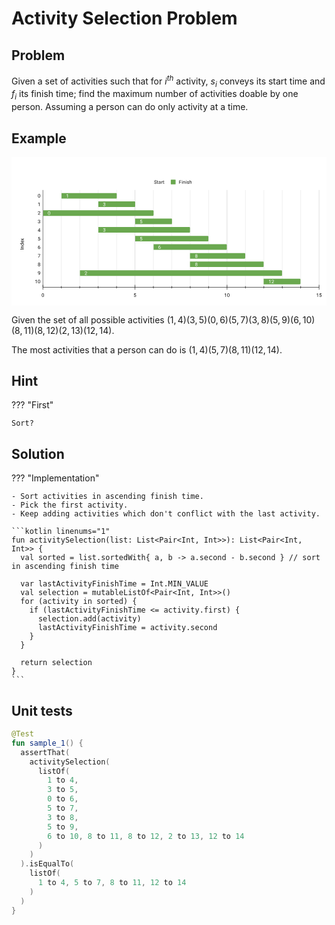 # Activity Selection Problem

## Problem

Given a set of activities such that for $i^{th}$ activity, $s_i$ conveys its start time and $f_i$ its finish time; find the maximum number of activities doable by one person. Assuming a person can do only activity at a time.

## Example

<svg version="1.1" viewBox="0.0 0.0 787.0 371.0" fill="none" stroke="none" stroke-linecap="square" stroke-miterlimit="10" width="787" height="371" xmlns:xlink="http://www.w3.org/1999/xlink" xmlns="http://www.w3.org/2000/svg"><path fill="#ffffff" d="M0 0L787.0 0L787.0 371.0L0 371.0L0 0Z" fill-rule="nonzero"/><path stroke="#333333" stroke-width="1.0" stroke-linecap="butt" d="M78.5 82.5L78.5 325.5" fill-rule="nonzero"/><path stroke="#cccccc" stroke-width="1.0" stroke-linecap="butt" d="M308.5 82.5L308.5 325.5" fill-rule="nonzero"/><path stroke="#cccccc" stroke-width="1.0" stroke-linecap="butt" d="M538.5 82.5L538.5 325.5" fill-rule="nonzero"/><path stroke="#cccccc" stroke-width="1.0" stroke-linecap="butt" d="M768.5 82.5L768.5 325.5" fill-rule="nonzero"/><path stroke="#e6e6e6" stroke-width="1.0" stroke-linecap="butt" d="M124.5 82.5L124.5 325.5" fill-rule="nonzero"/><path stroke="#e6e6e6" stroke-width="1.0" stroke-linecap="butt" d="M170.5 82.5L170.5 325.5" fill-rule="nonzero"/><path stroke="#e6e6e6" stroke-width="1.0" stroke-linecap="butt" d="M216.5 82.5L216.5 325.5" fill-rule="nonzero"/><path stroke="#e6e6e6" stroke-width="1.0" stroke-linecap="butt" d="M262.5 82.5L262.5 325.5" fill-rule="nonzero"/><path stroke="#e6e6e6" stroke-width="1.0" stroke-linecap="butt" d="M354.5 82.5L354.5 325.5" fill-rule="nonzero"/><path stroke="#e6e6e6" stroke-width="1.0" stroke-linecap="butt" d="M400.5 82.5L400.5 325.5" fill-rule="nonzero"/><path stroke="#e6e6e6" stroke-width="1.0" stroke-linecap="butt" d="M446.5 82.5L446.5 325.5" fill-rule="nonzero"/><path stroke="#e6e6e6" stroke-width="1.0" stroke-linecap="butt" d="M492.5 82.5L492.5 325.5" fill-rule="nonzero"/><path stroke="#e6e6e6" stroke-width="1.0" stroke-linecap="butt" d="M584.5 82.5L584.5 325.5" fill-rule="nonzero"/><path stroke="#e6e6e6" stroke-width="1.0" stroke-linecap="butt" d="M630.5 82.5L630.5 325.5" fill-rule="nonzero"/><path stroke="#e6e6e6" stroke-width="1.0" stroke-linecap="butt" d="M676.5 82.5L676.5 325.5" fill-rule="nonzero"/><path stroke="#e6e6e6" stroke-width="1.0" stroke-linecap="butt" d="M722.5 82.5L722.5 325.5" fill-rule="nonzero"/><path stroke="#000000" stroke-width="1.0" stroke-linecap="butt" d="M768.5 325.5L78.5 325.5" fill-rule="nonzero"/><clipPath id="id_0"><path d="M78.55 82.28333L768.45 82.28333L768.45 325.45L78.55 325.45L78.55 82.28333Z" clip-rule="nonzero"/></clipPath><path stroke="#000000" stroke-width="2.0" stroke-linecap="butt" stroke-opacity="0.0" clip-path="url(#id_0)" d="M79.0 104.0L79.0 90.0L125.0 90.0L125.0 104.0Z" fill-rule="nonzero"/><path fill="#4285f4" fill-opacity="0.0" clip-path="url(#id_0)" d="M79.0 104.0L79.0 90.0L125.0 90.0L125.0 104.0Z" fill-rule="nonzero"/><path stroke="#000000" stroke-width="2.0" stroke-linecap="butt" stroke-opacity="0.0" clip-path="url(#id_0)" d="M79.0 125.0L79.0 111.0L217.0 111.0L217.0 125.0Z" fill-rule="nonzero"/><path fill="#4285f4" fill-opacity="0.0" clip-path="url(#id_0)" d="M79.0 125.0L79.0 111.0L217.0 111.0L217.0 125.0Z" fill-rule="nonzero"/><path stroke="#000000" stroke-width="2.0" stroke-linecap="butt" stroke-opacity="0.0" clip-path="url(#id_0)" d="M79.0 147.0L79.0 133.0L79.0 133.0L79.0 147.0Z" fill-rule="nonzero"/><path fill="#4285f4" fill-opacity="0.0" clip-path="url(#id_0)" d="M79.0 147.0L79.0 133.0L79.0 133.0L79.0 147.0Z" fill-rule="nonzero"/><path stroke="#000000" stroke-width="2.0" stroke-linecap="butt" stroke-opacity="0.0" clip-path="url(#id_0)" d="M79.0 168.0L79.0 154.0L309.0 154.0L309.0 168.0Z" fill-rule="nonzero"/><path fill="#4285f4" fill-opacity="0.0" clip-path="url(#id_0)" d="M79.0 168.0L79.0 154.0L309.0 154.0L309.0 168.0Z" fill-rule="nonzero"/><path stroke="#000000" stroke-width="2.0" stroke-linecap="butt" stroke-opacity="0.0" clip-path="url(#id_0)" d="M79.0 189.0L79.0 175.0L217.0 175.0L217.0 189.0Z" fill-rule="nonzero"/><path fill="#4285f4" fill-opacity="0.0" clip-path="url(#id_0)" d="M79.0 189.0L79.0 175.0L217.0 175.0L217.0 189.0Z" fill-rule="nonzero"/><path stroke="#000000" stroke-width="2.0" stroke-linecap="butt" stroke-opacity="0.0" clip-path="url(#id_0)" d="M79.0 211.0L79.0 197.0L309.0 197.0L309.0 211.0Z" fill-rule="nonzero"/><path fill="#4285f4" fill-opacity="0.0" clip-path="url(#id_0)" d="M79.0 211.0L79.0 197.0L309.0 197.0L309.0 211.0Z" fill-rule="nonzero"/><path stroke="#000000" stroke-width="2.0" stroke-linecap="butt" stroke-opacity="0.0" clip-path="url(#id_0)" d="M79.0 232.0L79.0 218.0L355.0 218.0L355.0 232.0Z" fill-rule="nonzero"/><path fill="#4285f4" fill-opacity="0.0" clip-path="url(#id_0)" d="M79.0 232.0L79.0 218.0L355.0 218.0L355.0 232.0Z" fill-rule="nonzero"/><path stroke="#000000" stroke-width="2.0" stroke-linecap="butt" stroke-opacity="0.0" clip-path="url(#id_0)" d="M79.0 254.0L79.0 240.0L446.0 240.0L446.0 254.0Z" fill-rule="nonzero"/><path fill="#4285f4" fill-opacity="0.0" clip-path="url(#id_0)" d="M79.0 254.0L79.0 240.0L446.0 240.0L446.0 254.0Z" fill-rule="nonzero"/><path stroke="#000000" stroke-width="2.0" stroke-linecap="butt" stroke-opacity="0.0" clip-path="url(#id_0)" d="M79.0 275.0L79.0 261.0L446.0 261.0L446.0 275.0Z" fill-rule="nonzero"/><path fill="#4285f4" fill-opacity="0.0" clip-path="url(#id_0)" d="M79.0 275.0L79.0 261.0L446.0 261.0L446.0 275.0Z" fill-rule="nonzero"/><path stroke="#000000" stroke-width="2.0" stroke-linecap="butt" stroke-opacity="0.0" clip-path="url(#id_0)" d="M79.0 297.0L79.0 283.0L171.0 283.0L171.0 297.0Z" fill-rule="nonzero"/><path fill="#4285f4" fill-opacity="0.0" clip-path="url(#id_0)" d="M79.0 297.0L79.0 283.0L171.0 283.0L171.0 297.0Z" fill-rule="nonzero"/><path stroke="#000000" stroke-width="2.0" stroke-linecap="butt" stroke-opacity="0.0" clip-path="url(#id_0)" d="M79.0 318.0L79.0 304.0L630.0 304.0L630.0 318.0Z" fill-rule="nonzero"/><path fill="#4285f4" fill-opacity="0.0" clip-path="url(#id_0)" d="M79.0 318.0L79.0 304.0L630.0 304.0L630.0 318.0Z" fill-rule="nonzero"/><path stroke="#000000" stroke-width="2.0" stroke-linecap="butt" stroke-opacity="0.0" clip-path="url(#id_0)" d="M125.0 104.0L125.0 90.0L261.0 90.0C262.10458 90.0 263.0 90.89543 263.0 92.0L263.0 102.0C263.0 103.10457 262.10458 104.0 261.0 104.0Z" fill-rule="nonzero"/><path fill="#6aa84f" clip-path="url(#id_0)" d="M125.0 104.0L125.0 90.0L261.0 90.0C262.10458 90.0 263.0 90.89543 263.0 92.0L263.0 102.0C263.0 103.10457 262.10458 104.0 261.0 104.0Z" fill-rule="nonzero"/><path stroke="#000000" stroke-width="2.0" stroke-linecap="butt" stroke-opacity="0.0" clip-path="url(#id_0)" d="M217.0 125.0L217.0 111.0L307.0 111.0C308.10458 111.0 309.0 111.89543 309.0 113.0L309.0 123.0C309.0 124.10457 308.10458 125.0 307.0 125.0Z" fill-rule="nonzero"/><path fill="#6aa84f" clip-path="url(#id_0)" d="M217.0 125.0L217.0 111.0L307.0 111.0C308.10458 111.0 309.0 111.89543 309.0 113.0L309.0 123.0C309.0 124.10457 308.10458 125.0 307.0 125.0Z" fill-rule="nonzero"/><path stroke="#000000" stroke-width="2.0" stroke-linecap="butt" stroke-opacity="0.0" clip-path="url(#id_0)" d="M79.0 147.0L79.0 133.0L353.0 133.0C354.10458 133.0 355.0 133.89543 355.0 135.0L355.0 145.0C355.0 146.10457 354.10458 147.0 353.0 147.0Z" fill-rule="nonzero"/><path fill="#6aa84f" clip-path="url(#id_0)" d="M79.0 147.0L79.0 133.0L353.0 133.0C354.10458 133.0 355.0 133.89543 355.0 135.0L355.0 145.0C355.0 146.10457 354.10458 147.0 353.0 147.0Z" fill-rule="nonzero"/><path stroke="#000000" stroke-width="2.0" stroke-linecap="butt" stroke-opacity="0.0" clip-path="url(#id_0)" d="M309.0 168.0L309.0 154.0L399.0 154.0C400.10458 154.0 401.0 154.89543 401.0 156.0L401.0 166.0C401.0 167.10457 400.10458 168.0 399.0 168.0Z" fill-rule="nonzero"/><path fill="#6aa84f" clip-path="url(#id_0)" d="M309.0 168.0L309.0 154.0L399.0 154.0C400.10458 154.0 401.0 154.89543 401.0 156.0L401.0 166.0C401.0 167.10457 400.10458 168.0 399.0 168.0Z" fill-rule="nonzero"/><path stroke="#000000" stroke-width="2.0" stroke-linecap="butt" stroke-opacity="0.0" clip-path="url(#id_0)" d="M217.0 189.0L217.0 175.0L444.0 175.0C445.10458 175.0 446.0 175.89543 446.0 177.0L446.0 187.0C446.0 188.10457 445.10458 189.0 444.0 189.0Z" fill-rule="nonzero"/><path fill="#6aa84f" clip-path="url(#id_0)" d="M217.0 189.0L217.0 175.0L444.0 175.0C445.10458 175.0 446.0 175.89543 446.0 177.0L446.0 187.0C446.0 188.10457 445.10458 189.0 444.0 189.0Z" fill-rule="nonzero"/><path stroke="#000000" stroke-width="2.0" stroke-linecap="butt" stroke-opacity="0.0" clip-path="url(#id_0)" d="M309.0 211.0L309.0 197.0L490.0 197.0C491.10458 197.0 492.0 197.89543 492.0 199.0L492.0 209.0C492.0 210.10457 491.10458 211.0 490.0 211.0Z" fill-rule="nonzero"/><path fill="#6aa84f" clip-path="url(#id_0)" d="M309.0 211.0L309.0 197.0L490.0 197.0C491.10458 197.0 492.0 197.89543 492.0 199.0L492.0 209.0C492.0 210.10457 491.10458 211.0 490.0 211.0Z" fill-rule="nonzero"/><path stroke="#000000" stroke-width="2.0" stroke-linecap="butt" stroke-opacity="0.0" clip-path="url(#id_0)" d="M355.0 232.0L355.0 218.0L536.0 218.0C537.10455 218.0 538.0 218.89543 538.0 220.0L538.0 230.0C538.0 231.10457 537.10455 232.0 536.0 232.0Z" fill-rule="nonzero"/><path fill="#6aa84f" clip-path="url(#id_0)" d="M355.0 232.0L355.0 218.0L536.0 218.0C537.10455 218.0 538.0 218.89543 538.0 220.0L538.0 230.0C538.0 231.10457 537.10455 232.0 536.0 232.0Z" fill-rule="nonzero"/><path stroke="#000000" stroke-width="2.0" stroke-linecap="butt" stroke-opacity="0.0" clip-path="url(#id_0)" d="M446.0 254.0L446.0 240.0L582.0 240.0C583.10455 240.0 584.0 240.89543 584.0 242.0L584.0 252.0C584.0 253.10457 583.10455 254.0 582.0 254.0Z" fill-rule="nonzero"/><path fill="#6aa84f" clip-path="url(#id_0)" d="M446.0 254.0L446.0 240.0L582.0 240.0C583.10455 240.0 584.0 240.89543 584.0 242.0L584.0 252.0C584.0 253.10457 583.10455 254.0 582.0 254.0Z" fill-rule="nonzero"/><path stroke="#000000" stroke-width="2.0" stroke-linecap="butt" stroke-opacity="0.0" clip-path="url(#id_0)" d="M446.0 275.0L446.0 261.0L628.0 261.0C629.10455 261.0 630.0 261.89542 630.0 263.0L630.0 273.0C630.0 274.10458 629.10455 275.0 628.0 275.0Z" fill-rule="nonzero"/><path fill="#6aa84f" clip-path="url(#id_0)" d="M446.0 275.0L446.0 261.0L628.0 261.0C629.10455 261.0 630.0 261.89542 630.0 263.0L630.0 273.0C630.0 274.10458 629.10455 275.0 628.0 275.0Z" fill-rule="nonzero"/><path stroke="#000000" stroke-width="2.0" stroke-linecap="butt" stroke-opacity="0.0" clip-path="url(#id_0)" d="M171.0 297.0L171.0 283.0L674.0 283.0C675.10455 283.0 676.0 283.89542 676.0 285.0L676.0 295.0C676.0 296.10458 675.10455 297.0 674.0 297.0Z" fill-rule="nonzero"/><path fill="#6aa84f" clip-path="url(#id_0)" d="M171.0 297.0L171.0 283.0L674.0 283.0C675.10455 283.0 676.0 283.89542 676.0 285.0L676.0 295.0C676.0 296.10458 675.10455 297.0 674.0 297.0Z" fill-rule="nonzero"/><path stroke="#000000" stroke-width="2.0" stroke-linecap="butt" stroke-opacity="0.0" clip-path="url(#id_0)" d="M630.0 318.0L630.0 304.0L720.0 304.0C721.10455 304.0 722.0 304.89542 722.0 306.0L722.0 316.0C722.0 317.10458 721.10455 318.0 720.0 318.0Z" fill-rule="nonzero"/><path fill="#6aa84f" clip-path="url(#id_0)" d="M630.0 318.0L630.0 304.0L720.0 304.0C721.10455 304.0 722.0 304.89542 722.0 306.0L722.0 316.0C722.0 317.10458 721.10455 318.0 720.0 318.0Z" fill-rule="nonzero"/><path stroke="#000000" stroke-width="1.0" stroke-linecap="butt" d="M124.5 328.5L124.5 322.5" fill-rule="nonzero"/><path stroke="#000000" stroke-width="1.0" stroke-linecap="butt" d="M170.5 328.5L170.5 322.5" fill-rule="nonzero"/><path stroke="#000000" stroke-width="1.0" stroke-linecap="butt" d="M216.5 328.5L216.5 322.5" fill-rule="nonzero"/><path stroke="#000000" stroke-width="1.0" stroke-linecap="butt" d="M262.5 328.5L262.5 322.5" fill-rule="nonzero"/><path stroke="#000000" stroke-width="1.0" stroke-linecap="butt" d="M354.5 328.5L354.5 322.5" fill-rule="nonzero"/><path stroke="#000000" stroke-width="1.0" stroke-linecap="butt" d="M400.5 328.5L400.5 322.5" fill-rule="nonzero"/><path stroke="#000000" stroke-width="1.0" stroke-linecap="butt" d="M446.5 328.5L446.5 322.5" fill-rule="nonzero"/><path stroke="#000000" stroke-width="1.0" stroke-linecap="butt" d="M492.5 328.5L492.5 322.5" fill-rule="nonzero"/><path stroke="#000000" stroke-width="1.0" stroke-linecap="butt" d="M584.5 328.5L584.5 322.5" fill-rule="nonzero"/><path stroke="#000000" stroke-width="1.0" stroke-linecap="butt" d="M630.5 328.5L630.5 322.5" fill-rule="nonzero"/><path stroke="#000000" stroke-width="1.0" stroke-linecap="butt" d="M676.5 328.5L676.5 322.5" fill-rule="nonzero"/><path stroke="#000000" stroke-width="1.0" stroke-linecap="butt" d="M722.5 328.5L722.5 322.5" fill-rule="nonzero"/><path stroke="#000000" stroke-width="1.0" stroke-linecap="butt" d="M78.5 331.5L78.5 319.5" fill-rule="nonzero"/><path stroke="#000000" stroke-width="1.0" stroke-linecap="butt" d="M308.5 331.5L308.5 319.5" fill-rule="nonzero"/><path stroke="#000000" stroke-width="1.0" stroke-linecap="butt" d="M538.5 331.5L538.5 319.5" fill-rule="nonzero"/><path stroke="#000000" stroke-width="1.0" stroke-linecap="butt" d="M768.5 331.5L768.5 319.5" fill-rule="nonzero"/><path fill="#ffffff" d="M140.80896 92.921875L140.80896 101.5L139.73083 101.5L139.73083 94.28125L137.54333 95.078125L137.54333 94.09375L140.65271 92.921875L140.80896 92.921875Z" fill-rule="nonzero"/><path fill="#ffffff" d="M230.82687 117.703125L231.5925 117.703125Q232.17062 117.703125 232.53 117.515625Q232.905 117.3125 233.0925 116.984375Q233.28 116.65625 233.28 116.234375Q233.28 115.75 233.10812 115.421875Q232.95187 115.078125 232.62375 114.90625Q232.29562 114.734375 231.79562 114.734375Q231.32687 114.734375 230.98312 114.921875Q230.63937 115.09375 230.43625 115.421875Q230.24875 115.75 230.24875 116.203125L229.155 116.203125Q229.155 115.546875 229.48312 115.015625Q229.81125 114.484375 230.405 114.171875Q230.99875 113.84375 231.79562 113.84375Q232.56125 113.84375 233.13937 114.125Q233.7175 114.390625 234.04562 114.9375Q234.37375 115.46875 234.37375 116.265625Q234.37375 116.59375 234.2175 116.953125Q234.06125 117.3125 233.74875 117.640625Q233.43625 117.953125 232.93625 118.15625Q232.45187 118.359375 231.74875 118.359375L230.82687 118.359375L230.82687 117.703125ZM230.82687 118.59375L230.82687 117.9375L231.74875 117.9375Q232.56125 117.9375 233.0925 118.140625Q233.62375 118.328125 233.93625 118.65625Q234.24875 118.96875 234.37375 119.359375Q234.49875 119.734375 234.49875 120.125Q234.49875 120.71875 234.29562 121.1875Q234.0925 121.640625 233.7175 121.96875Q233.35812 122.28125 232.85812 122.453125Q232.37375 122.625 231.79562 122.625Q231.23312 122.625 230.74875 122.46875Q230.26437 122.296875 229.88937 122.0Q229.51437 121.703125 229.29562 121.265625Q229.0925 120.8125 229.0925 120.25L230.17062 120.25Q230.17062 120.6875 230.35812 121.03125Q230.56125 121.359375 230.92062 121.546875Q231.29562 121.71875 231.79562 121.71875Q232.29562 121.71875 232.655 121.546875Q233.01437 121.375 233.20187 121.03125Q233.405 120.671875 233.405 120.140625Q233.405 119.609375 233.18625 119.265625Q232.9675 118.921875 232.54562 118.765625Q232.13937 118.59375 231.5925 118.59375L230.82687 118.59375Z" fill-rule="nonzero"/><path fill="#ffffff" d="M96.6125 139.54688L96.6125 140.85938Q96.6125 141.90625 96.425 142.625Q96.2375 143.34375 95.87813 143.78125Q95.53438 144.21875 95.03438 144.42188Q94.55 144.625 93.925 144.625Q93.44063 144.625 93.01875 144.5Q92.59688 144.375 92.26875 144.10938Q91.94063 143.82812 91.70625 143.39062Q91.47188 142.95312 91.34688 142.32812Q91.22188 141.6875 91.22188 140.85938L91.22188 139.54688Q91.22188 138.5 91.40938 137.79688Q91.6125 137.09375 91.95625 136.65625Q92.31563 136.21875 92.8 136.03125Q93.3 135.84375 93.90938 135.84375Q94.40938 135.84375 94.83125 135.96875Q95.25313 136.09375 95.58125 136.35938Q95.90938 136.60938 96.12813 137.04688Q96.3625 137.46875 96.4875 138.09375Q96.6125 138.71875 96.6125 139.54688ZM95.51875 141.03125L95.51875 139.375Q95.51875 138.79688 95.45625 138.35938Q95.39375 137.92188 95.25313 137.60938Q95.12813 137.29688 94.925 137.10938Q94.7375 136.92188 94.4875 136.82812Q94.2375 136.73438 93.90938 136.73438Q93.53438 136.73438 93.22188 136.875Q92.925 137.01562 92.72188 137.32812Q92.51875 137.64062 92.40938 138.15625Q92.31563 138.65625 92.31563 139.375L92.31563 141.03125Q92.31563 141.60938 92.37813 142.04688Q92.45625 142.48438 92.58125 142.8125Q92.72188 143.125 92.90938 143.32812Q93.1125 143.53125 93.3625 143.625Q93.6125 143.71875 93.925 143.71875Q94.33125 143.71875 94.62813 143.57812Q94.925 143.42188 95.12813 143.09375Q95.33125 142.76562 95.425 142.26562Q95.51875 141.75 95.51875 141.03125Z" fill-rule="nonzero"/><path fill="#ffffff" d="M322.5948 161.4375L321.7354 161.21875L322.1573 156.96875L326.5323 156.96875L326.5323 157.96875L323.07916 157.96875L322.81354 160.29688Q323.0479 160.15625 323.4073 160.04688Q323.7823 159.92188 324.25104 159.92188Q324.82916 159.92188 325.2979 160.125Q325.76666 160.32812 326.0948 160.70312Q326.43854 161.07812 326.6104 161.60938Q326.7823 162.125 326.7823 162.78125Q326.7823 163.39062 326.6104 163.90625Q326.45416 164.42188 326.1104 164.8125Q325.7823 165.1875 325.26666 165.40625Q324.76666 165.625 324.07916 165.625Q323.56354 165.625 323.1104 165.48438Q322.6573 165.32812 322.2823 165.03125Q321.9229 164.73438 321.70416 164.29688Q321.4854 163.85938 321.4229 163.25L322.45416 163.25Q322.51666 163.73438 322.7198 164.0625Q322.93854 164.39062 323.2823 164.5625Q323.62604 164.71875 324.07916 164.71875Q324.4698 164.71875 324.76666 164.59375Q325.06354 164.45312 325.26666 164.20312Q325.4854 163.95312 325.5948 163.59375Q325.70416 163.23438 325.70416 162.79688Q325.70416 162.39062 325.57916 162.04688Q325.4698 161.70312 325.25104 161.45312Q325.0323 161.1875 324.7198 161.04688Q324.4073 160.89062 323.9854 160.89062Q323.45416 160.89062 323.1729 161.04688Q322.89166 161.1875 322.5948 161.4375Z" fill-rule="nonzero"/><path fill="#ffffff" d="M230.82687 181.70312L231.5925 181.70312Q232.17062 181.70312 232.53 181.51562Q232.905 181.3125 233.0925 180.98438Q233.28 180.65625 233.28 180.23438Q233.28 179.75 233.10812 179.42188Q232.95187 179.07812 232.62375 178.90625Q232.29562 178.73438 231.79562 178.73438Q231.32687 178.73438 230.98312 178.92188Q230.63937 179.09375 230.43625 179.42188Q230.24875 179.75 230.24875 180.20312L229.155 180.20312Q229.155 179.54688 229.48312 179.01562Q229.81125 178.48438 230.405 178.17188Q230.99875 177.84375 231.79562 177.84375Q232.56125 177.84375 233.13937 178.125Q233.7175 178.39062 234.04562 178.9375Q234.37375 179.46875 234.37375 180.26562Q234.37375 180.59375 234.2175 180.95312Q234.06125 181.3125 233.74875 181.64062Q233.43625 181.95312 232.93625 182.15625Q232.45187 182.35938 231.74875 182.35938L230.82687 182.35938L230.82687 181.70312ZM230.82687 182.59375L230.82687 181.9375L231.74875 181.9375Q232.56125 181.9375 233.0925 182.14062Q233.62375 182.32812 233.93625 182.65625Q234.24875 182.96875 234.37375 183.35938Q234.49875 183.73438 234.49875 184.125Q234.49875 184.71875 234.29562 185.1875Q234.0925 185.64062 233.7175 185.96875Q233.35812 186.28125 232.85812 186.45312Q232.37375 186.625 231.79562 186.625Q231.23312 186.625 230.74875 186.46875Q230.26437 186.29688 229.88937 186.0Q229.51437 185.70312 229.29562 185.26562Q229.0925 184.8125 229.0925 184.25L230.17062 184.25Q230.17062 184.6875 230.35812 185.03125Q230.56125 185.35938 230.92062 185.54688Q231.29562 185.71875 231.79562 185.71875Q232.29562 185.71875 232.655 185.54688Q233.01437 185.375 233.20187 185.03125Q233.405 184.67188 233.405 184.14062Q233.405 183.60938 233.18625 183.26562Q232.9675 182.92188 232.54562 182.76562Q232.13937 182.59375 231.5925 182.59375L230.82687 182.59375Z" fill-rule="nonzero"/><path fill="#ffffff" d="M322.5948 204.4375L321.7354 204.21875L322.1573 199.96875L326.5323 199.96875L326.5323 200.96875L323.07916 200.96875L322.81354 203.29688Q323.0479 203.15625 323.4073 203.04688Q323.7823 202.92188 324.25104 202.92188Q324.82916 202.92188 325.2979 203.125Q325.76666 203.32812 326.0948 203.70312Q326.43854 204.07812 326.6104 204.60938Q326.7823 205.125 326.7823 205.78125Q326.7823 206.39062 326.6104 206.90625Q326.45416 207.42188 326.1104 207.8125Q325.7823 208.1875 325.26666 208.40625Q324.76666 208.625 324.07916 208.625Q323.56354 208.625 323.1104 208.48438Q322.6573 208.32812 322.2823 208.03125Q321.9229 207.73438 321.70416 207.29688Q321.4854 206.85938 321.4229 206.25L322.45416 206.25Q322.51666 206.73438 322.7198 207.0625Q322.93854 207.39062 323.2823 207.5625Q323.62604 207.71875 324.07916 207.71875Q324.4698 207.71875 324.76666 207.59375Q325.06354 207.45312 325.26666 207.20312Q325.4854 206.95312 325.5948 206.59375Q325.70416 206.23438 325.70416 205.79688Q325.70416 205.39062 325.57916 205.04688Q325.4698 204.70312 325.25104 204.45312Q325.0323 204.1875 324.7198 204.04688Q324.4073 203.89062 323.9854 203.89062Q323.45416 203.89062 323.1729 204.04688Q322.89166 204.1875 322.5948 204.4375Z" fill-rule="nonzero"/><path fill="#ffffff" d="M371.385 220.95312L371.47876 220.95312L371.47876 221.875L371.385 221.875Q370.52563 221.875 369.9319 222.15625Q369.35376 222.4375 369.01 222.90625Q368.6819 223.35938 368.52563 223.95312Q368.385 224.53125 368.385 225.125L368.385 226.375Q368.385 226.9375 368.51 227.375Q368.65063 227.8125 368.885 228.125Q369.1194 228.42188 369.41626 228.57812Q369.71313 228.71875 370.02563 228.71875Q370.40063 228.71875 370.6975 228.57812Q370.9944 228.4375 371.1975 228.17188Q371.40063 227.90625 371.4944 227.5625Q371.60376 227.20312 371.60376 226.76562Q371.60376 226.39062 371.51 226.03125Q371.41626 225.67188 371.22876 225.40625Q371.04126 225.125 370.7444 224.96875Q370.4475 224.79688 370.0569 224.79688Q369.60376 224.79688 369.21313 225.01562Q368.8225 225.23438 368.5725 225.59375Q368.3225 225.95312 368.29126 226.35938L367.71313 226.35938Q367.8069 225.70312 368.02563 225.23438Q368.2444 224.76562 368.58813 224.46875Q368.9319 224.17188 369.33813 224.04688Q369.76 223.90625 370.22876 223.90625Q370.8694 223.90625 371.3225 224.15625Q371.79126 224.39062 372.08813 224.79688Q372.40063 225.1875 372.54126 225.6875Q372.6819 226.1875 372.6819 226.71875Q372.6819 227.3125 372.51 227.84375Q372.33813 228.375 371.9944 228.78125Q371.66626 229.17188 371.16626 229.40625Q370.6819 229.625 370.02563 229.625Q369.33813 229.625 368.8225 229.34375Q368.3069 229.04688 367.96313 228.57812Q367.635 228.09375 367.46313 227.51562Q367.29126 226.9375 367.29126 226.34375L367.29126 225.82812Q367.29126 224.92188 367.46313 224.0625Q367.65063 223.1875 368.10376 222.48438Q368.5569 221.78125 369.35376 221.375Q370.15063 220.95312 371.385 220.95312Z" fill-rule="nonzero"/><path fill="#ffffff" d="M464.59042 249.1875Q464.59042 249.96875 464.23105 250.51562Q463.87167 251.04688 463.24667 251.34375Q462.6373 251.625 461.87167 251.625Q461.10605 251.625 460.48105 251.34375Q459.87167 251.04688 459.5123 250.51562Q459.15292 249.96875 459.15292 249.1875Q459.15292 248.6875 459.35605 248.26562Q459.55917 247.82812 459.91855 247.51562Q460.27792 247.20312 460.7623 247.03125Q461.2623 246.85938 461.85605 246.85938Q462.65292 246.85938 463.2623 247.15625Q463.87167 247.45312 464.23105 247.98438Q464.59042 248.51562 464.59042 249.1875ZM463.49667 249.17188Q463.49667 248.6875 463.29355 248.32812Q463.09042 247.95312 462.71542 247.75Q462.34042 247.54688 461.85605 247.54688Q461.35605 247.54688 460.99667 247.75Q460.6373 247.95312 460.43417 248.32812Q460.24667 248.6875 460.24667 249.17188Q460.24667 249.65625 460.43417 250.01562Q460.6373 250.35938 460.99667 250.54688Q461.37167 250.71875 461.87167 250.71875Q462.37167 250.71875 462.73105 250.54688Q463.10605 250.35938 463.29355 250.01562Q463.49667 249.65625 463.49667 249.17188ZM464.3873 245.1875Q464.3873 245.8125 464.05917 246.3125Q463.73105 246.8125 463.15292 247.09375Q462.59042 247.375 461.87167 247.375Q461.1373 247.375 460.55917 247.09375Q459.99667 246.8125 459.66855 246.3125Q459.35605 245.8125 459.35605 245.1875Q459.35605 244.4375 459.66855 243.92188Q459.99667 243.40625 460.55917 243.125Q461.1373 242.84375 461.87167 242.84375Q462.60605 242.84375 463.16855 243.125Q463.73105 243.40625 464.05917 243.92188Q464.3873 244.4375 464.3873 245.1875ZM463.30917 245.20312Q463.30917 244.78125 463.12167 244.45312Q462.93417 244.125 462.60605 243.9375Q462.29355 243.73438 461.87167 243.73438Q461.43417 243.73438 461.10605 243.92188Q460.79355 244.09375 460.62167 244.42188Q460.4498 244.75 460.4498 245.20312Q460.4498 245.64062 460.62167 245.96875Q460.79355 246.29688 461.12167 246.48438Q461.4498 246.67188 461.87167 246.67188Q462.29355 246.67188 462.60605 246.48438Q462.93417 246.29688 463.12167 245.96875Q463.30917 245.64062 463.30917 245.20312Z" fill-rule="nonzero"/><path fill="#ffffff" d="M464.59042 270.1875Q464.59042 270.96875 464.23105 271.51562Q463.87167 272.04688 463.24667 272.34375Q462.6373 272.625 461.87167 272.625Q461.10605 272.625 460.48105 272.34375Q459.87167 272.04688 459.5123 271.51562Q459.15292 270.96875 459.15292 270.1875Q459.15292 269.6875 459.35605 269.26562Q459.55917 268.82812 459.91855 268.51562Q460.27792 268.20312 460.7623 268.03125Q461.2623 267.85938 461.85605 267.85938Q462.65292 267.85938 463.2623 268.15625Q463.87167 268.45312 464.23105 268.98438Q464.59042 269.51562 464.59042 270.1875ZM463.49667 270.17188Q463.49667 269.6875 463.29355 269.32812Q463.09042 268.95312 462.71542 268.75Q462.34042 268.54688 461.85605 268.54688Q461.35605 268.54688 460.99667 268.75Q460.6373 268.95312 460.43417 269.32812Q460.24667 269.6875 460.24667 270.17188Q460.24667 270.65625 460.43417 271.01562Q460.6373 271.35938 460.99667 271.54688Q461.37167 271.71875 461.87167 271.71875Q462.37167 271.71875 462.73105 271.54688Q463.10605 271.35938 463.29355 271.01562Q463.49667 270.65625 463.49667 270.17188ZM464.3873 266.1875Q464.3873 266.8125 464.05917 267.3125Q463.73105 267.8125 463.15292 268.09375Q462.59042 268.375 461.87167 268.375Q461.1373 268.375 460.55917 268.09375Q459.99667 267.8125 459.66855 267.3125Q459.35605 266.8125 459.35605 266.1875Q459.35605 265.4375 459.66855 264.92188Q459.99667 264.40625 460.55917 264.125Q461.1373 263.84375 461.87167 263.84375Q462.60605 263.84375 463.16855 264.125Q463.73105 264.40625 464.05917 264.92188Q464.3873 265.4375 464.3873 266.1875ZM463.30917 266.20312Q463.30917 265.78125 463.12167 265.45312Q462.93417 265.125 462.60605 264.9375Q462.29355 264.73438 461.87167 264.73438Q461.43417 264.73438 461.10605 264.92188Q460.79355 265.09375 460.62167 265.42188Q460.4498 265.75 460.4498 266.20312Q460.4498 266.64062 460.62167 266.96875Q460.79355 267.29688 461.12167 267.48438Q461.4498 267.67188 461.87167 267.67188Q462.29355 267.67188 462.60605 267.48438Q462.93417 267.29688 463.12167 266.96875Q463.30917 266.64062 463.30917 266.20312Z" fill-rule="nonzero"/><path fill="#ffffff" d="M188.83354 293.60938L188.83354 294.5L183.25542 294.5L183.25542 293.71875L186.05229 290.60938Q186.56792 290.03125 186.84917 289.64062Q187.13042 289.23438 187.23979 288.92188Q187.36479 288.59375 187.36479 288.26562Q187.36479 287.84375 187.19292 287.5Q187.02104 287.15625 186.67729 286.95312Q186.34917 286.73438 185.86479 286.73438Q185.30229 286.73438 184.92729 286.96875Q184.55229 287.1875 184.36479 287.57812Q184.17729 287.96875 184.17729 288.46875L183.08354 288.46875Q183.08354 287.75 183.39604 287.15625Q183.72417 286.5625 184.33354 286.20312Q184.95854 285.84375 185.86479 285.84375Q186.67729 285.84375 187.25542 286.14062Q187.83354 286.42188 188.13042 286.9375Q188.44292 287.4375 188.44292 288.125Q188.44292 288.5 188.31792 288.89062Q188.19292 289.26562 187.97417 289.65625Q187.75542 290.03125 187.45854 290.40625Q187.17729 290.76562 186.84917 291.125L184.55229 293.60938L188.83354 293.60938Z" fill-rule="nonzero"/><path fill="#ffffff" d="M646.7356 306.92188L646.7356 315.5L645.6575 315.5L645.6575 308.28125L643.47 309.07812L643.47 308.09375L646.57935 306.92188L646.7356 306.92188ZM655.76685 314.60938L655.76685 315.5L650.1887 315.5L650.1887 314.71875L652.9856 311.60938Q653.5012 311.03125 653.7825 310.64062Q654.0637 310.23438 654.1731 309.92188Q654.2981 309.59375 654.2981 309.26562Q654.2981 308.84375 654.1262 308.5Q653.95435 308.15625 653.6106 307.95312Q653.2825 307.73438 652.7981 307.73438Q652.2356 307.73438 651.8606 307.96875Q651.4856 308.1875 651.2981 308.57812Q651.1106 308.96875 651.1106 309.46875L650.01685 309.46875Q650.01685 308.75 650.32935 308.15625Q650.6575 307.5625 651.26685 307.20312Q651.89185 306.84375 652.7981 306.84375Q653.6106 306.84375 654.1887 307.14062Q654.76685 307.42188 655.0637 307.9375Q655.3762 308.4375 655.3762 309.125Q655.3762 309.5 655.2512 309.89062Q655.1262 310.26562 654.9075 310.65625Q654.6887 311.03125 654.39185 311.40625Q654.1106 311.76562 653.7825 312.125L651.4856 314.60938L655.76685 314.60938Z" fill-rule="nonzero"/><path fill="#000000" d="M22.018763 229.66354L30.550013 229.66354L30.550013 230.78854L22.018763 230.78854L22.018763 229.66354ZM25.565638 226.96042L30.550013 226.96042L30.550013 228.03854L24.206263 228.03854L24.206263 227.0073L25.565638 226.96042ZM27.143763 227.21042L27.128138 227.66354Q26.471888 227.66354 25.925013 227.47604Q25.362513 227.28854 24.956263 226.9448Q24.550013 226.60104 24.331263 226.1323Q24.096888 225.66354 24.096888 225.08542Q24.096888 224.61667 24.221888 224.24167Q24.346888 223.86667 24.628138 223.60104Q24.893763 223.33542 25.331263 223.1948Q25.768763 223.05417 26.393763 223.05417L30.550013 223.05417L30.550013 224.14792L26.378138 224.14792Q25.878138 224.14792 25.581263 224.28854Q25.284388 224.42917 25.143763 224.71042Q25.003138 224.99167 25.003138 225.41354Q25.003138 225.8198 25.175013 226.14792Q25.346888 226.47604 25.643763 226.71042Q25.940638 226.9448 26.331263 227.08542Q26.706263 227.21042 27.143763 227.21042ZM29.315638 217.03854L21.550013 217.03854L21.550013 215.96042L30.550013 215.96042L30.550013 216.9448L29.315638 217.03854ZM27.456263 221.30417L27.331263 221.30417Q26.596888 221.30417 26.003138 221.1323Q25.409388 220.9448 24.987513 220.61667Q24.550013 220.28854 24.331263 219.83542Q24.096888 219.36667 24.096888 218.80417Q24.096888 218.21042 24.300013 217.7573Q24.503138 217.30417 24.909388 216.99167Q25.300013 216.67917 25.862513 216.5073Q26.409388 216.3198 27.112513 216.24167L27.659388 216.24167Q28.346888 216.30417 28.909388 216.49167Q29.471888 216.67917 29.862513 216.99167Q30.253138 217.30417 30.471888 217.7573Q30.675013 218.21042 30.675013 218.8198Q30.675013 219.36667 30.440638 219.83542Q30.190638 220.28854 29.753138 220.61667Q29.315638 220.9448 28.737513 221.1323Q28.143763 221.30417 27.456263 221.30417ZM27.331263 220.22604L27.456263 220.22604Q27.925013 220.22604 28.346888 220.1323Q28.753138 220.02292 29.081263 219.8198Q29.393763 219.61667 29.581263 219.30417Q29.753138 218.97604 29.753138 218.53854Q29.753138 218.0073 29.518763 217.66354Q29.284388 217.30417 28.909388 217.10104Q28.534388 216.8823 28.096888 216.77292L26.690638 216.77292Q26.362513 216.83542 26.065638 216.97604Q25.768763 217.10104 25.534388 217.3198Q25.284388 217.52292 25.143763 217.8198Q25.003138 218.11667 25.003138 218.53854Q25.003138 218.97604 25.190638 219.30417Q25.378138 219.61667 25.706263 219.8198Q26.018763 220.02292 26.440638 220.1323Q26.846888 220.22604 27.331263 220.22604ZM30.675013 211.41354Q30.675013 212.0698 30.456263 212.61667Q30.221888 213.14792 29.815638 213.53854Q29.393763 213.91354 28.831263 214.11667Q28.268763 214.3198 27.596888 214.3198L27.362513 214.3198Q26.581263 214.3198 25.971888 214.10104Q25.362513 213.86667 24.940638 213.47604Q24.518763 213.08542 24.315638 212.58542Q24.096888 212.08542 24.096888 211.55417Q24.096888 210.86667 24.331263 210.3823Q24.565638 209.8823 24.987513 209.5698Q25.393763 209.24167 25.971888 209.10104Q26.534388 208.9448 27.190638 208.9448L27.690638 208.9448L27.690638 213.67917L26.800013 213.67917L26.800013 210.02292L26.721888 210.02292Q26.300013 210.05417 25.909388 210.21042Q25.503138 210.35104 25.253138 210.67917Q24.987513 210.99167 24.987513 211.55417Q24.987513 211.91354 25.143763 212.22604Q25.300013 212.53854 25.612513 212.77292Q25.909388 212.99167 26.346888 213.11667Q26.784388 213.22604 27.362513 213.22604L27.596888 213.22604Q28.050013 213.22604 28.456263 213.10104Q28.846888 212.97604 29.143763 212.74167Q29.440638 212.49167 29.612513 212.14792Q29.784388 211.78854 29.784388 211.35104Q29.784388 210.77292 29.550013 210.3823Q29.315638 209.97604 28.925013 209.67917L29.440638 209.02292Q29.753138 209.22604 30.034388 209.55417Q30.315638 209.86667 30.503138 210.33542Q30.675013 210.78854 30.675013 211.41354ZM24.206263 207.30417L26.518763 205.91354L24.206263 204.5073L24.206263 203.24167L27.331263 205.3198L30.550013 203.17917L30.550013 204.42917L28.175013 205.89792L30.550013 207.36667L30.550013 208.61667L27.331263 206.49167L24.206263 208.55417L24.206263 207.30417Z" fill-rule="nonzero"/><path fill="#000000" d="M71.6125 96.291664L71.6125 97.604164Q71.6125 98.65104 71.425 99.36979Q71.2375 100.08854 70.87813 100.52604Q70.53438 100.96354 70.03438 101.166664Q69.55 101.36979 68.925 101.36979Q68.44063 101.36979 68.01875 101.24479Q67.59688 101.11979 67.26875 100.854164Q66.94063 100.572914 66.70625 100.135414Q66.47188 99.697914 66.34688 99.072914Q66.22188 98.43229 66.22188 97.604164L66.22188 96.291664Q66.22188 95.24479 66.40938 94.541664Q66.6125 93.83854 66.95625 93.40104Q67.31563 92.96354 67.8 92.77604Q68.3 92.58854 68.90938 92.58854Q69.40938 92.58854 69.83125 92.71354Q70.25313 92.83854 70.58125 93.104164Q70.90938 93.354164 71.12813 93.791664Q71.3625 94.21354 71.4875 94.83854Q71.6125 95.46354 71.6125 96.291664ZM70.51875 97.77604L70.51875 96.11979Q70.51875 95.541664 70.45625 95.104164Q70.39375 94.666664 70.25313 94.354164Q70.12813 94.041664 69.925 93.854164Q69.7375 93.666664 69.4875 93.572914Q69.2375 93.479164 68.90938 93.479164Q68.53438 93.479164 68.22188 93.61979Q67.925 93.760414 67.72188 94.072914Q67.51875 94.385414 67.40938 94.90104Q67.31563 95.40104 67.31563 96.11979L67.31563 97.77604Q67.31563 98.354164 67.37813 98.791664Q67.45625 99.229164 67.58125 99.55729Q67.72188 99.86979 67.90938 100.072914Q68.1125 100.27604 68.3625 100.36979Q68.6125 100.46354 68.925 100.46354Q69.33125 100.46354 69.62813 100.322914Q69.925 100.166664 70.12813 99.83854Q70.33125 99.510414 70.425 99.010414Q70.51875 98.49479 70.51875 97.77604Z" fill-rule="nonzero"/><path fill="#000000" d="M69.81563 114.09104L69.81563 122.66917L68.7375 122.66917L68.7375 115.45042L66.55 116.24729L66.55 115.26292L69.65938 114.09104L69.81563 114.09104Z" fill-rule="nonzero"/><path fill="#000000" d="M71.84688 143.20291L71.84688 144.09354L66.26875 144.09354L66.26875 143.31229L69.06563 140.20291Q69.58125 139.62479 69.8625 139.23416Q70.14375 138.82791 70.25313 138.51541Q70.37813 138.18729 70.37813 137.85916Q70.37813 137.43729 70.20625 137.09354Q70.03438 136.74979 69.69063 136.54666Q69.3625 136.32791 68.87813 136.32791Q68.31563 136.32791 67.94063 136.56229Q67.56563 136.78104 67.37813 137.17166Q67.19063 137.56229 67.19063 138.06229L66.09688 138.06229Q66.09688 137.34354 66.40938 136.74979Q66.7375 136.15604 67.34688 135.79666Q67.97188 135.43729 68.87813 135.43729Q69.69063 135.43729 70.26875 135.73416Q70.84688 136.01541 71.14375 136.53104Q71.45625 137.03104 71.45625 137.71854Q71.45625 138.09354 71.33125 138.48416Q71.20625 138.85916 70.9875 139.24979Q70.76875 139.62479 70.47188 139.99979Q70.19063 140.35916 69.8625 140.71854L67.56563 143.20291L71.84688 143.20291Z" fill-rule="nonzero"/><path fill="#000000" d="M67.84688 160.72104L68.6125 160.72104Q69.19063 160.72104 69.55 160.53354Q69.925 160.33041 70.1125 160.00229Q70.3 159.67416 70.3 159.25229Q70.3 158.76791 70.12813 158.43979Q69.97188 158.09604 69.64375 157.92416Q69.31563 157.75229 68.81563 157.75229Q68.34688 157.75229 68.00313 157.93979Q67.65938 158.11166 67.45625 158.43979Q67.26875 158.76791 67.26875 159.22104L66.175 159.22104Q66.175 158.56479 66.50313 158.03354Q66.83125 157.50229 67.425 157.18979Q68.01875 156.86166 68.81563 156.86166Q69.58125 156.86166 70.15938 157.14291Q70.7375 157.40854 71.06563 157.95541Q71.39375 158.48666 71.39375 159.28354Q71.39375 159.61166 71.2375 159.97104Q71.08125 160.33041 70.76875 160.65854Q70.45625 160.97104 69.95625 161.17416Q69.47188 161.37729 68.76875 161.37729L67.84688 161.37729L67.84688 160.72104ZM67.84688 161.61166L67.84688 160.95541L68.76875 160.95541Q69.58125 160.95541 70.1125 161.15854Q70.64375 161.34604 70.95625 161.67416Q71.26875 161.98666 71.39375 162.37729Q71.51875 162.75229 71.51875 163.14291Q71.51875 163.73666 71.31563 164.20541Q71.1125 164.65854 70.7375 164.98666Q70.37813 165.29916 69.87813 165.47104Q69.39375 165.64291 68.81563 165.64291Q68.25313 165.64291 67.76875 165.48666Q67.28438 165.31479 66.90938 165.01791Q66.53438 164.72104 66.31563 164.28354Q66.1125 163.83041 66.1125 163.26791L67.19063 163.26791Q67.19063 163.70541 67.37813 164.04916Q67.58125 164.37729 67.94063 164.56479Q68.31563 164.73666 68.81563 164.73666Q69.31563 164.73666 69.675 164.56479Q70.03438 164.39291 70.22188 164.04916Q70.425 163.68979 70.425 163.15854Q70.425 162.62729 70.20625 162.28354Q69.9875 161.93979 69.56563 161.78354Q69.15938 161.61166 68.6125 161.61166L67.84688 161.61166Z" fill-rule="nonzero"/><path fill="#000000" d="M72.01875 184.06729L72.01875 184.95792L65.8625 184.95792L65.8625 184.31729L69.675 178.41104L70.56563 178.41104L69.6125 180.11417L67.09688 184.06729L72.01875 184.06729ZM70.83125 178.41104L70.83125 186.94229L69.75313 186.94229L69.75313 178.41104L70.83125 178.41104Z" fill-rule="nonzero"/><path fill="#000000" d="M67.62813 204.30417L66.76875 204.08542L67.19063 199.83542L71.56563 199.83542L71.56563 200.83542L68.1125 200.83542L67.84688 203.16354Q68.08125 203.02292 68.44063 202.91354Q68.81563 202.78854 69.28438 202.78854Q69.8625 202.78854 70.33125 202.99167Q70.8 203.1948 71.12813 203.5698Q71.47188 203.9448 71.64375 204.47604Q71.81563 204.99167 71.81563 205.64792Q71.81563 206.2573 71.64375 206.77292Q71.4875 207.28854 71.14375 207.67917Q70.81563 208.05417 70.3 208.27292Q69.8 208.49167 69.1125 208.49167Q68.59688 208.49167 68.14375 208.35104Q67.69063 208.1948 67.31563 207.89792Q66.95625 207.60104 66.7375 207.16354Q66.51875 206.72604 66.45625 206.11667L67.4875 206.11667Q67.55 206.60104 67.75313 206.92917Q67.97188 207.2573 68.31563 207.42917Q68.65938 207.58542 69.1125 207.58542Q69.50313 207.58542 69.8 207.46042Q70.09688 207.3198 70.3 207.0698Q70.51875 206.8198 70.62813 206.46042Q70.7375 206.10104 70.7375 205.66354Q70.7375 205.2573 70.6125 204.91354Q70.50313 204.5698 70.28438 204.3198Q70.06563 204.05417 69.75313 203.91354Q69.44063 203.7573 69.01875 203.7573Q68.4875 203.7573 68.20625 203.91354Q67.925 204.05417 67.62813 204.30417Z" fill-rule="nonzero"/><path fill="#000000" d="M70.425 221.24417L70.51875 221.24417L70.51875 222.16605L70.425 222.16605Q69.56563 222.16605 68.97188 222.4473Q68.39375 222.72855 68.05 223.1973Q67.72188 223.65042 67.56563 224.24417Q67.425 224.8223 67.425 225.41605L67.425 226.66605Q67.425 227.22855 67.55 227.66605Q67.69063 228.10355 67.925 228.41605Q68.15938 228.71292 68.45625 228.86917Q68.75313 229.0098 69.06563 229.0098Q69.44063 229.0098 69.7375 228.86917Q70.03438 228.72855 70.2375 228.46292Q70.44063 228.1973 70.53438 227.85355Q70.64375 227.49417 70.64375 227.05667Q70.64375 226.68167 70.55 226.3223Q70.45625 225.96292 70.26875 225.6973Q70.08125 225.41605 69.78438 225.2598Q69.4875 225.08792 69.09688 225.08792Q68.64375 225.08792 68.25313 225.30667Q67.8625 225.52542 67.6125 225.8848Q67.3625 226.24417 67.33125 226.65042L66.75313 226.65042Q66.84688 225.99417 67.06563 225.52542Q67.28438 225.05667 67.62813 224.7598Q67.97188 224.46292 68.37813 224.33792Q68.8 224.1973 69.26875 224.1973Q69.90938 224.1973 70.3625 224.4473Q70.83125 224.68167 71.12813 225.08792Q71.44063 225.47855 71.58125 225.97855Q71.72188 226.47855 71.72188 227.0098Q71.72188 227.60355 71.55 228.1348Q71.37813 228.66605 71.03438 229.0723Q70.70625 229.46292 70.20625 229.6973Q69.72188 229.91605 69.06563 229.91605Q68.37813 229.91605 67.8625 229.6348Q67.34688 229.33792 67.00313 228.86917Q66.675 228.3848 66.50313 227.80667Q66.33125 227.22855 66.33125 226.6348L66.33125 226.11917Q66.33125 225.21292 66.50313 224.35355Q66.69063 223.47855 67.14375 222.77542Q67.59688 222.0723 68.39375 221.66605Q69.19063 221.24417 70.425 221.24417Z" fill-rule="nonzero"/><path fill="#000000" d="M71.76875 242.68417L71.76875 243.29355L68.2375 251.21542L67.09688 251.21542L70.62813 243.5748L66.00313 243.5748L66.00313 242.68417L71.76875 242.68417Z" fill-rule="nonzero"/><path fill="#000000" d="M71.64375 270.3273Q71.64375 271.10855 71.28438 271.65543Q70.925 272.18668 70.3 272.48355Q69.69063 272.7648 68.925 272.7648Q68.15938 272.7648 67.53438 272.48355Q66.925 272.18668 66.56563 271.65543Q66.20625 271.10855 66.20625 270.3273Q66.20625 269.8273 66.40938 269.40543Q66.6125 268.96793 66.97188 268.65543Q67.33125 268.34293 67.81563 268.17105Q68.31563 267.99918 68.90938 267.99918Q69.70625 267.99918 70.31563 268.29605Q70.925 268.59293 71.28438 269.12418Q71.64375 269.65543 71.64375 270.3273ZM70.55 270.31168Q70.55 269.8273 70.34688 269.46793Q70.14375 269.09293 69.76875 268.8898Q69.39375 268.68668 68.90938 268.68668Q68.40938 268.68668 68.05 268.8898Q67.69063 269.09293 67.4875 269.46793Q67.3 269.8273 67.3 270.31168Q67.3 270.79605 67.4875 271.15543Q67.69063 271.49918 68.05 271.68668Q68.425 271.85855 68.925 271.85855Q69.425 271.85855 69.78438 271.68668Q70.15938 271.49918 70.34688 271.15543Q70.55 270.79605 70.55 270.31168ZM71.44063 266.3273Q71.44063 266.9523 71.1125 267.4523Q70.78438 267.9523 70.20625 268.23355Q69.64375 268.5148 68.925 268.5148Q68.19063 268.5148 67.6125 268.23355Q67.05 267.9523 66.72188 267.4523Q66.40938 266.9523 66.40938 266.3273Q66.40938 265.5773 66.72188 265.06168Q67.05 264.54605 67.6125 264.2648Q68.19063 263.98355 68.925 263.98355Q69.65938 263.98355 70.22188 264.2648Q70.78438 264.54605 71.1125 265.06168Q71.44063 265.5773 71.44063 266.3273ZM70.3625 266.34293Q70.3625 265.92105 70.175 265.59293Q69.9875 265.2648 69.65938 265.0773Q69.34688 264.87418 68.925 264.87418Q68.4875 264.87418 68.15938 265.06168Q67.84688 265.23355 67.675 265.56168Q67.50313 265.8898 67.50313 266.34293Q67.50313 266.78043 67.675 267.10855Q67.84688 267.43668 68.175 267.62418Q68.50313 267.81168 68.925 267.81168Q69.34688 267.81168 69.65938 267.62418Q69.9875 267.43668 70.175 267.10855Q70.3625 266.78043 70.3625 266.34293Z" fill-rule="nonzero"/><path fill="#000000" d="M67.33125 293.15793L67.45625 293.15793Q68.39375 293.15793 68.97188 292.8923Q69.56563 292.62668 69.87813 292.18918Q70.19063 291.73605 70.3 291.17355Q70.425 290.61105 70.425 290.03293L70.425 288.72043Q70.425 288.1423 70.28438 287.68918Q70.15938 287.23605 69.925 286.93918Q69.70625 286.62668 69.40938 286.47043Q69.1125 286.31418 68.78438 286.31418Q68.40938 286.31418 68.1125 286.47043Q67.81563 286.61105 67.6125 286.87668Q67.40938 287.1423 67.3 287.5173Q67.20625 287.87668 67.20625 288.29855Q67.20625 288.68918 67.3 289.04855Q67.39375 289.3923 67.58125 289.68918Q67.78438 289.97043 68.06563 290.1423Q68.3625 290.31418 68.75313 290.31418Q69.1125 290.31418 69.425 290.17355Q69.75313 290.0173 70.00313 289.7673Q70.25313 289.5173 70.39375 289.2048Q70.55 288.8923 70.56563 288.54855L71.08125 288.54855Q71.08125 289.03293 70.89375 289.50168Q70.70625 289.97043 70.3625 290.36105Q70.03438 290.75168 69.56563 290.98605Q69.1125 291.2048 68.58125 291.2048Q67.94063 291.2048 67.47188 290.97043Q67.01875 290.72043 66.72188 290.31418Q66.425 289.8923 66.28438 289.3923Q66.14375 288.87668 66.14375 288.36105Q66.14375 287.75168 66.3 287.22043Q66.47188 286.68918 66.8 286.28293Q67.14375 285.87668 67.62813 285.6423Q68.12813 285.40793 68.78438 285.40793Q69.51875 285.40793 70.03438 285.7048Q70.55 286.00168 70.87813 286.50168Q71.20625 286.98605 71.34688 287.61105Q71.50313 288.22043 71.50313 288.86105L71.50313 289.25168Q71.50313 289.92355 71.40938 290.61105Q71.33125 291.28293 71.09688 291.90793Q70.8625 292.53293 70.40938 293.0173Q69.95625 293.50168 69.22188 293.79855Q68.50313 294.0798 67.45625 294.0798L67.33125 294.0798L67.33125 293.15793Z" fill-rule="nonzero"/><path fill="#000000" d="M62.815624 306.91043L62.815624 315.48856L61.7375 315.48856L61.7375 308.2698L59.55 309.06668L59.55 308.0823L62.659374 306.91043L62.815624 306.91043ZM71.6125 310.53543L71.6125 311.84793Q71.6125 312.8948 71.425 313.61356Q71.2375 314.3323 70.87813 314.7698Q70.53438 315.2073 70.03438 315.41043Q69.55 315.61356 68.925 315.61356Q68.44063 315.61356 68.01875 315.48856Q67.59688 315.36356 67.26875 315.09793Q66.94063 314.81668 66.70625 314.37918Q66.47188 313.94168 66.34688 313.31668Q66.22188 312.67606 66.22188 311.84793L66.22188 310.53543Q66.22188 309.48856 66.40938 308.78543Q66.6125 308.0823 66.95625 307.6448Q67.31563 307.2073 67.8 307.0198Q68.3 306.8323 68.90938 306.8323Q69.40938 306.8323 69.83125 306.9573Q70.25313 307.0823 70.58125 307.34793Q70.90938 307.59793 71.12813 308.03543Q71.3625 308.4573 71.4875 309.0823Q71.6125 309.7073 71.6125 310.53543ZM70.51875 312.0198L70.51875 310.36356Q70.51875 309.78543 70.45625 309.34793Q70.39375 308.91043 70.25313 308.59793Q70.12813 308.28543 69.925 308.09793Q69.7375 307.91043 69.4875 307.81668Q69.2375 307.72293 68.90938 307.72293Q68.53438 307.72293 68.22188 307.86356Q67.925 308.00418 67.72188 308.31668Q67.51875 308.62918 67.40938 309.1448Q67.31563 309.6448 67.31563 310.36356L67.31563 312.0198Q67.31563 312.59793 67.37813 313.03543Q67.45625 313.47293 67.58125 313.80106Q67.72188 314.11356 67.90938 314.31668Q68.1125 314.5198 68.3625 314.61356Q68.6125 314.7073 68.925 314.7073Q69.33125 314.7073 69.62813 314.56668Q69.925 314.41043 70.12813 314.0823Q70.33125 313.75418 70.425 313.25418Q70.51875 312.73856 70.51875 312.0198Z" fill-rule="nonzero"/><path fill="#000000" d="M81.1125 344.4969L81.1125 345.8094Q81.1125 346.85626 80.925 347.575Q80.7375 348.29376 80.37813 348.73126Q80.03438 349.16876 79.53438 349.3719Q79.05 349.575 78.425 349.575Q77.94063 349.575 77.51875 349.45Q77.09688 349.325 76.76875 349.0594Q76.44063 348.77814 76.20625 348.34064Q75.97188 347.90314 75.84688 347.27814Q75.72188 346.6375 75.72188 345.8094L75.72188 344.4969Q75.72188 343.45 75.90938 342.7469Q76.1125 342.04376 76.45625 341.60626Q76.81563 341.16876 77.3 340.98126Q77.8 340.79376 78.40938 340.79376Q78.90938 340.79376 79.33125 340.91876Q79.75313 341.04376 80.08125 341.3094Q80.40938 341.5594 80.62813 341.9969Q80.8625 342.41876 80.9875 343.04376Q81.1125 343.66876 81.1125 344.4969ZM80.01875 345.98126L80.01875 344.325Q80.01875 343.7469 79.95625 343.3094Q79.89375 342.8719 79.75313 342.5594Q79.62813 342.2469 79.425 342.0594Q79.2375 341.8719 78.9875 341.77814Q78.7375 341.6844 78.40938 341.6844Q78.03438 341.6844 77.72188 341.825Q77.425 341.96564 77.22188 342.27814Q77.01875 342.59064 76.90938 343.10626Q76.81563 343.60626 76.81563 344.325L76.81563 345.98126Q76.81563 346.5594 76.87813 346.9969Q76.95625 347.4344 77.08125 347.7625Q77.22188 348.075 77.40938 348.27814Q77.6125 348.48126 77.8625 348.575Q78.1125 348.66876 78.425 348.66876Q78.83125 348.66876 79.12813 348.52814Q79.425 348.3719 79.62813 348.04376Q79.83125 347.71564 79.925 347.21564Q80.01875 346.7 80.01875 345.98126Z" fill-rule="nonzero"/><path fill="#000000" d="M307.0948 345.3875L306.2354 345.16876L306.6573 340.91876L311.0323 340.91876L311.0323 341.91876L307.57916 341.91876L307.31354 344.2469Q307.5479 344.10626 307.9073 343.9969Q308.2823 343.8719 308.75104 343.8719Q309.32916 343.8719 309.7979 344.075Q310.26666 344.27814 310.5948 344.65314Q310.93854 345.02814 311.1104 345.5594Q311.2823 346.075 311.2823 346.73126Q311.2823 347.34064 311.1104 347.85626Q310.95416 348.3719 310.6104 348.7625Q310.2823 349.1375 309.76666 349.35626Q309.26666 349.575 308.57916 349.575Q308.06354 349.575 307.6104 349.4344Q307.1573 349.27814 306.7823 348.98126Q306.4229 348.6844 306.20416 348.2469Q305.9854 347.8094 305.9229 347.2L306.95416 347.2Q307.01666 347.6844 307.2198 348.0125Q307.43854 348.34064 307.7823 348.5125Q308.12604 348.66876 308.57916 348.66876Q308.9698 348.66876 309.26666 348.54376Q309.56354 348.40314 309.76666 348.15314Q309.9854 347.90314 310.0948 347.54376Q310.20416 347.1844 310.20416 346.7469Q310.20416 346.34064 310.07916 345.9969Q309.9698 345.65314 309.75104 345.40314Q309.5323 345.1375 309.2198 344.9969Q308.9073 344.84064 308.4854 344.84064Q307.95416 344.84064 307.6729 344.9969Q307.39166 345.1375 307.0948 345.3875Z" fill-rule="nonzero"/><path fill="#000000" d="M535.74896 340.8719L535.74896 349.45L534.67084 349.45L534.67084 342.23126L532.48334 343.02814L532.48334 342.04376L535.5927 340.8719L535.74896 340.8719ZM544.54584 344.4969L544.54584 345.8094Q544.54584 346.85626 544.35834 347.575Q544.17084 348.29376 543.81146 348.73126Q543.4677 349.16876 542.9677 349.3719Q542.48334 349.575 541.85834 349.575Q541.37396 349.575 540.9521 349.45Q540.5302 349.325 540.2021 349.0594Q539.87396 348.77814 539.6396 348.34064Q539.4052 347.90314 539.2802 347.27814Q539.1552 346.6375 539.1552 345.8094L539.1552 344.4969Q539.1552 343.45 539.3427 342.7469Q539.54584 342.04376 539.8896 341.60626Q540.24896 341.16876 540.73334 340.98126Q541.23334 340.79376 541.8427 340.79376Q542.3427 340.79376 542.7646 340.91876Q543.18646 341.04376 543.5146 341.3094Q543.8427 341.5594 544.06146 341.9969Q544.29584 342.41876 544.42084 343.04376Q544.54584 343.66876 544.54584 344.4969ZM543.4521 345.98126L543.4521 344.325Q543.4521 343.7469 543.3896 343.3094Q543.3271 342.8719 543.18646 342.5594Q543.06146 342.2469 542.85834 342.0594Q542.67084 341.8719 542.42084 341.77814Q542.17084 341.6844 541.8427 341.6844Q541.4677 341.6844 541.1552 341.825Q540.85834 341.96564 540.6552 342.27814Q540.4521 342.59064 540.3427 343.10626Q540.24896 343.60626 540.24896 344.325L540.24896 345.98126Q540.24896 346.5594 540.31146 346.9969Q540.3896 347.4344 540.5146 347.7625Q540.6552 348.075 540.8427 348.27814Q541.04584 348.48126 541.29584 348.575Q541.54584 348.66876 541.85834 348.66876Q542.2646 348.66876 542.56146 348.52814Q542.85834 348.3719 543.06146 348.04376Q543.2646 347.71564 543.35834 347.21564Q543.4521 346.7 543.4521 345.98126Z" fill-rule="nonzero"/><path fill="#000000" d="M765.71564 340.8719L765.71564 349.45L764.6375 349.45L764.6375 342.23126L762.45 343.02814L762.45 342.04376L765.5594 340.8719L765.71564 340.8719ZM770.52814 345.3875L769.66876 345.16876L770.09064 340.91876L774.46564 340.91876L774.46564 341.91876L771.0125 341.91876L770.7469 344.2469Q770.98126 344.10626 771.34064 343.9969Q771.71564 343.8719 772.1844 343.8719Q772.7625 343.8719 773.23126 344.075Q773.7 344.27814 774.02814 344.65314Q774.3719 345.02814 774.54376 345.5594Q774.71564 346.075 774.71564 346.73126Q774.71564 347.34064 774.54376 347.85626Q774.3875 348.3719 774.04376 348.7625Q773.71564 349.1375 773.2 349.35626Q772.7 349.575 772.0125 349.575Q771.4969 349.575 771.04376 349.4344Q770.59064 349.27814 770.21564 348.98126Q769.85626 348.6844 769.6375 348.2469Q769.41876 347.8094 769.35626 347.2L770.3875 347.2Q770.45 347.6844 770.65314 348.0125Q770.8719 348.34064 771.21564 348.5125Q771.5594 348.66876 772.0125 348.66876Q772.40314 348.66876 772.7 348.54376Q772.9969 348.40314 773.2 348.15314Q773.41876 347.90314 773.52814 347.54376Q773.6375 347.1844 773.6375 346.7469Q773.6375 346.34064 773.5125 345.9969Q773.40314 345.65314 773.1844 345.40314Q772.96564 345.1375 772.65314 344.9969Q772.34064 344.84064 771.91876 344.84064Q771.3875 344.84064 771.10626 344.9969Q770.825 345.1375 770.52814 345.3875Z" fill-rule="nonzero"/><path fill="#4285f4" fill-opacity="0.0" d="M336.0 57.416668C336.0 56.864384 336.44772 56.416668 337.0 56.416668L347.0 56.416668C347.55228 56.416668 348.0 56.864384 348.0 57.416668L348.0 67.416664C348.0 67.96895 347.55228 68.416664 347.0 68.416664L337.0 68.416664C336.44772 68.416664 336.0 67.96895 336.0 67.416664Z" fill-rule="nonzero"/><path fill="#1a1a1a" d="M361.53125 64.760414Q361.53125 64.46354 361.4375 64.229164Q361.35938 63.99479 361.125 63.80729Q360.90625 63.61979 360.5 63.447914Q360.10938 63.27604 359.51562 63.104164Q358.875 62.916664 358.35938 62.697914Q357.85938 62.46354 357.48438 62.166664Q357.125 61.854164 356.9375 61.479164Q356.75 61.08854 356.75 60.58854Q356.75 60.08854 356.95312 59.666664Q357.15625 59.24479 357.53125 58.93229Q357.92188 58.61979 358.45312 58.447914Q358.98438 58.260414 359.64062 58.260414Q360.60938 58.260414 361.28125 58.635414Q361.95312 58.99479 362.29688 59.58854Q362.65625 60.18229 362.65625 60.83854L361.53125 60.83854Q361.53125 60.36979 361.3125 59.99479Q361.10938 59.61979 360.6875 59.416664Q360.28125 59.197914 359.64062 59.197914Q359.04688 59.197914 358.64062 59.385414Q358.25 59.55729 358.0625 59.86979Q357.875 60.18229 357.875 60.572914Q357.875 60.83854 357.98438 61.072914Q358.10938 61.291664 358.34375 61.479164Q358.59375 61.666664 358.96875 61.822914Q359.34375 61.979164 359.875 62.11979Q360.59375 62.322914 361.125 62.58854Q361.65625 62.83854 362.0 63.15104Q362.34375 63.46354 362.5 63.854164Q362.67188 64.24479 362.67188 64.74479Q362.67188 65.27604 362.45312 65.697914Q362.25 66.11979 361.85938 66.416664Q361.46875 66.71354 360.92188 66.885414Q360.375 67.041664 359.70312 67.041664Q359.10938 67.041664 358.53125 66.86979Q357.96875 66.697914 357.5 66.36979Q357.03125 66.041664 356.75 65.572914Q356.46875 65.08854 356.46875 64.447914L357.59375 64.447914Q357.59375 64.885414 357.76562 65.197914Q357.9375 65.510414 358.23438 65.71354Q358.53125 65.916664 358.90625 66.02604Q359.28125 66.11979 359.70312 66.11979Q360.29688 66.11979 360.70312 65.96354Q361.10938 65.791664 361.3125 65.49479Q361.53125 65.18229 361.53125 64.760414ZM366.48438 60.572914L366.48438 61.40104L363.04688 61.40104L363.04688 60.572914L366.48438 60.572914ZM364.21875 59.041664L365.29688 59.041664L365.29688 65.33854Q365.29688 65.666664 365.39062 65.83854Q365.5 65.99479 365.65625 66.05729Q365.8125 66.104164 366.0 66.104164Q366.125 66.104164 366.26562 66.072914Q366.42188 66.041664 366.5 66.02604L366.51562 66.916664Q366.375 66.96354 366.17188 66.99479Q365.96875 67.041664 365.67188 67.041664Q365.28125 67.041664 364.9375 66.885414Q364.60938 66.71354 364.40625 66.354164Q364.21875 65.979164 364.21875 65.33854L364.21875 59.041664ZM371.5625 65.83854L371.5625 62.572914Q371.5625 62.197914 371.40625 61.916664Q371.26562 61.635414 370.96875 61.49479Q370.67188 61.33854 370.23438 61.33854Q369.8125 61.33854 369.5 61.479164Q369.20312 61.61979 369.03125 61.854164Q368.85938 62.072914 368.85938 62.33854L367.78125 62.33854Q367.78125 61.99479 367.95312 61.666664Q368.125 61.322914 368.45312 61.05729Q368.78125 60.77604 369.25 60.61979Q369.71875 60.46354 370.29688 60.46354Q370.98438 60.46354 371.51562 60.697914Q372.04688 60.93229 372.34375 61.40104Q372.65625 61.86979 372.65625 62.572914L372.65625 65.52604Q372.65625 65.854164 372.70312 66.21354Q372.76562 66.55729 372.875 66.822914L372.875 66.916664L371.73438 66.916664Q371.65625 66.729164 371.60938 66.416664Q371.5625 66.104164 371.5625 65.83854ZM371.75 63.072914L371.76562 63.83854L370.67188 63.83854Q370.20312 63.83854 369.84375 63.916664Q369.48438 63.979164 369.23438 64.135414Q368.98438 64.27604 368.85938 64.49479Q368.73438 64.71354 368.73438 65.010414Q368.73438 65.30729 368.85938 65.55729Q369.0 65.791664 369.26562 65.947914Q369.54688 66.08854 369.9375 66.08854Q370.4375 66.08854 370.8125 65.885414Q371.20312 65.666664 371.42188 65.36979Q371.65625 65.05729 371.67188 64.760414L372.14062 65.291664Q372.09375 65.52604 371.90625 65.83854Q371.73438 66.135414 371.42188 66.416664Q371.125 66.68229 370.70312 66.86979Q370.29688 67.041664 369.78125 67.041664Q369.14062 67.041664 368.65625 66.791664Q368.17188 66.52604 367.90625 66.104164Q367.64062 65.68229 367.64062 65.15104Q367.64062 64.635414 367.82812 64.260414Q368.03125 63.86979 368.40625 63.604164Q368.78125 63.33854 369.3125 63.21354Q369.84375 63.072914 370.5 63.072914L371.75 63.072914ZM375.90625 61.572914L375.90625 66.916664L374.82812 66.916664L374.82812 60.572914L375.875 60.572914L375.90625 61.572914ZM377.89062 60.541664L377.89062 61.541664Q377.75 61.52604 377.625 61.510414Q377.51562 61.49479 377.35938 61.49479Q376.98438 61.49479 376.6875 61.61979Q376.40625 61.729164 376.20312 61.947914Q376.01562 62.15104 375.89062 62.447914Q375.78125 62.74479 375.75 63.08854L375.4375 63.260414Q375.4375 62.68229 375.54688 62.18229Q375.67188 61.68229 375.90625 61.291664Q376.15625 60.90104 376.51562 60.68229Q376.89062 60.46354 377.40625 60.46354Q377.53125 60.46354 377.67188 60.49479Q377.82812 60.510414 377.89062 60.541664ZM381.48438 60.572914L381.48438 61.40104L378.04688 61.40104L378.04688 60.572914L381.48438 60.572914ZM379.21875 59.041664L380.29688 59.041664L380.29688 65.33854Q380.29688 65.666664 380.39062 65.83854Q380.5 65.99479 380.65625 66.05729Q380.8125 66.104164 381.0 66.104164Q381.125 66.104164 381.26562 66.072914Q381.42188 66.041664 381.5 66.02604L381.51562 66.916664Q381.375 66.96354 381.17188 66.99479Q380.96875 67.041664 380.67188 67.041664Q380.28125 67.041664 379.9375 66.885414Q379.60938 66.71354 379.40625 66.354164Q379.21875 65.979164 379.21875 65.33854L379.21875 59.041664Z" fill-rule="nonzero"/><path fill="#6aa84f" d="M398.0 57.416668C398.0 56.864384 398.44772 56.416668 399.0 56.416668L409.0 56.416668C409.55228 56.416668 410.0 56.864384 410.0 57.416668L410.0 67.416664C410.0 67.96895 409.55228 68.416664 409.0 68.416664L399.0 68.416664C398.44772 68.416664 398.0 67.96895 398.0 67.416664Z" fill-rule="nonzero"/><path fill="#1a1a1a" d="M420.125 58.385414L420.125 66.916664L418.98438 66.916664L418.98438 58.385414L420.125 58.385414ZM423.70312 62.229164L423.70312 63.15104L419.875 63.15104L419.875 62.229164L423.70312 62.229164ZM424.28125 58.385414L424.28125 59.30729L419.875 59.30729L419.875 58.385414L424.28125 58.385414ZM427.0 60.572914L427.0 66.916664L425.92188 66.916664L425.92188 60.572914L427.0 60.572914ZM425.82812 58.90104Q425.82812 58.635414 425.98438 58.447914Q426.15625 58.260414 426.46875 58.260414Q426.78125 58.260414 426.9375 58.447914Q427.10938 58.635414 427.10938 58.90104Q427.10938 59.15104 426.9375 59.33854Q426.78125 59.510414 426.46875 59.510414Q426.15625 59.510414 425.98438 59.33854Q425.82812 59.15104 425.82812 58.90104ZM429.90625 61.93229L429.90625 66.916664L428.82812 66.916664L428.82812 60.572914L429.85938 60.572914L429.90625 61.93229ZM429.65625 63.510414L429.20312 63.49479Q429.20312 62.83854 429.39062 62.291664Q429.57812 61.729164 429.92188 61.322914Q430.26562 60.916664 430.73438 60.697914Q431.20312 60.46354 431.78125 60.46354Q432.25 60.46354 432.625 60.58854Q433.0 60.71354 433.26562 60.99479Q433.53125 61.260414 433.67188 61.697914Q433.8125 62.135414 433.8125 62.760414L433.8125 66.916664L432.71875 66.916664L432.71875 62.74479Q432.71875 62.24479 432.57812 61.947914Q432.4375 61.65104 432.15625 61.510414Q431.875 61.36979 431.45312 61.36979Q431.04688 61.36979 430.71875 61.541664Q430.39062 61.71354 430.15625 62.010414Q429.92188 62.30729 429.78125 62.697914Q429.65625 63.072914 429.65625 63.510414ZM437.0 60.572914L437.0 66.916664L435.92188 66.916664L435.92188 60.572914L437.0 60.572914ZM435.82812 58.90104Q435.82812 58.635414 435.98438 58.447914Q436.15625 58.260414 436.46875 58.260414Q436.78125 58.260414 436.9375 58.447914Q437.10938 58.635414 437.10938 58.90104Q437.10938 59.15104 436.9375 59.33854Q436.78125 59.510414 436.46875 59.510414Q436.15625 59.510414 435.98438 59.33854Q435.82812 59.15104 435.82812 58.90104ZM442.51562 65.229164Q442.51562 64.99479 442.40625 64.791664Q442.3125 64.58854 442.0 64.43229Q441.6875 64.260414 441.0625 64.135414Q440.53125 64.02604 440.10938 63.885414Q439.6875 63.729164 439.39062 63.510414Q439.09375 63.291664 438.9375 62.99479Q438.78125 62.697914 438.78125 62.30729Q438.78125 61.93229 438.9375 61.604164Q439.10938 61.260414 439.40625 61.010414Q439.71875 60.74479 440.15625 60.604164Q440.59375 60.46354 441.125 60.46354Q441.89062 60.46354 442.42188 60.729164Q442.96875 60.99479 443.25 61.447914Q443.53125 61.90104 443.53125 62.43229L442.45312 62.43229Q442.45312 62.18229 442.29688 61.93229Q442.14062 61.68229 441.84375 61.52604Q441.54688 61.354164 441.125 61.354164Q440.67188 61.354164 440.39062 61.49479Q440.10938 61.61979 439.98438 61.83854Q439.85938 62.041664 439.85938 62.27604Q439.85938 62.46354 439.92188 62.604164Q439.98438 62.729164 440.14062 62.854164Q440.29688 62.96354 440.57812 63.072914Q440.875 63.166664 441.32812 63.260414Q442.10938 63.43229 442.60938 63.68229Q443.10938 63.93229 443.35938 64.291664Q443.60938 64.635414 443.60938 65.15104Q443.60938 65.572914 443.42188 65.916664Q443.25 66.260414 442.92188 66.510414Q442.60938 66.760414 442.15625 66.90104Q441.70312 67.041664 441.15625 67.041664Q440.3125 67.041664 439.73438 66.74479Q439.15625 66.43229 438.85938 65.96354Q438.5625 65.479164 438.5625 64.96354L439.64062 64.96354Q439.67188 65.40104 439.90625 65.666664Q440.14062 65.93229 440.46875 66.041664Q440.8125 66.135414 441.15625 66.135414Q441.59375 66.135414 441.89062 66.02604Q442.20312 65.90104 442.35938 65.697914Q442.51562 65.49479 442.51562 65.229164ZM445.90625 57.916664L445.90625 66.916664L444.82812 66.916664L444.82812 57.916664L445.90625 57.916664ZM445.65625 63.510414L445.20312 63.49479Q445.20312 62.83854 445.39062 62.291664Q445.57812 61.729164 445.92188 61.322914Q446.26562 60.916664 446.73438 60.697914Q447.20312 60.46354 447.78125 60.46354Q448.25 60.46354 448.625 60.58854Q449.0 60.71354 449.26562 60.99479Q449.53125 61.260414 449.67188 61.697914Q449.8125 62.135414 449.8125 62.760414L449.8125 66.916664L448.71875 66.916664L448.71875 62.74479Q448.71875 62.24479 448.57812 61.947914Q448.4375 61.65104 448.15625 61.510414Q447.875 61.36979 447.45312 61.36979Q447.04688 61.36979 446.71875 61.541664Q446.39062 61.71354 446.15625 62.010414Q445.92188 62.30729 445.78125 62.697914Q445.65625 63.072914 445.65625 63.510414Z" fill-rule="nonzero"/></svg>

Given the set of all possible activities $(1, 4) (3, 5) (0, 6) (5, 7) (3, 8) (5, 9) (6, 10) (8, 11) (8, 12) (2, 13) (12, 14)$.

The most activities that a person can do is $(1, 4) (5, 7) (8, 11) (12, 14)$.

## Hint

??? "First"

    Sort?

## Solution

??? "Implementation"

    - Sort activities in ascending finish time.
    - Pick the first activity.
    - Keep adding activities which don't conflict with the last activity.

    ```kotlin linenums="1"
    fun activitySelection(list: List<Pair<Int, Int>>): List<Pair<Int, Int>> {
      val sorted = list.sortedWith{ a, b -> a.second - b.second } // sort in ascending finish time

      var lastActivityFinishTime = Int.MIN_VALUE
      val selection = mutableListOf<Pair<Int, Int>>()
      for (activity in sorted) {
        if (lastActivityFinishTime <= activity.first) {
          selection.add(activity)
          lastActivityFinishTime = activity.second
        }
      }

      return selection
    }
    ```

## Unit tests

```kotlin linenums="1"
@Test
fun sample_1() {
  assertThat(
    activitySelection(
      listOf(
        1 to 4,
        3 to 5,
        0 to 6,
        5 to 7,
        3 to 8,
        5 to 9,
        6 to 10, 8 to 11, 8 to 12, 2 to 13, 12 to 14
      )
    )
  ).isEqualTo(
    listOf(
      1 to 4, 5 to 7, 8 to 11, 12 to 14
    )
  )
}
```
